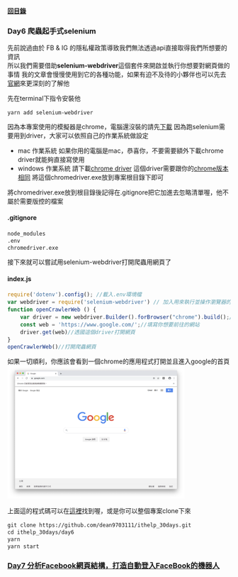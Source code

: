 #### [回目錄](../README.md)
### Day6 爬蟲起手式selenium

先前說過由於 FB & IG 的隱私權政策導致我們無法透過api直接取得我們所想要的資訊  
所以我們需要借助**selenium-webdriver**這個套件來開啟並執行你想要對網頁做的事情
我的文章會慢慢使用到它的各種功能，如果有迫不及待的小夥伴也可以先去[官網](https://www.selenium.dev/documentation/en/)來更深刻的了解他  

先在terminal下指令安裝他  
```
yarn add selenium-webdriver
```
因為本專案使用的模擬器是chrome，電腦還沒裝的請先[下載](https://www.google.com/intl/zh-TW/chrome/)
因為跑selenium需要用到driver，大家可以依照自己的作業系統做設定
+ mac 作業系統
    如果你用的電腦是mac，恭喜你，不要需要額外下載chrome driver就能夠直接寫使用  
+ windows 作業系統
    請下載[chrome driver](http://chromedriver.storage.googleapis.com/index.html)
    這個driver需要跟你的[chrome版本相同](chrome://settings/help)
    將這個chromedriver.exe放到專案根目錄下即可

將chromedriver.exe放到根目錄後記得在.gitignore把它加進去忽略清單喔，他不屬於需要版控的檔案
#### .gitignore
```
node_modules
.env
chromedriver.exe
```

接下來就可以嘗試用selenium-webdriver打開爬蟲用網頁了
#### index.js
```js
require('dotenv').config(); //載入.env環境檔
var webdriver = require('selenium-webdriver') // 加入用來執行並操作瀏覽器的套件
function openCrawlerWeb () {
    var driver = new webdriver.Builder().forBrowser("chrome").build();// 建立這個broswer的類型
    const web = 'https://www.google.com/';//填寫你想要前往的網站
    driver.get(web)//透國這個driver打開網頁
}
openCrawlerWeb()//打開爬蟲網頁
```
如果一切順利，你應該會看到一個chrome的應用程式打開並且進入google的首頁  
<img src="./article_img/chrome.png" width="400" height="300"/>


上面這的程式碼可以在[這裡](https://github.com/dean9703111/ithelp_30days)找到喔，或是你可以整個專案clone下來
```
git clone https://github.com/dean9703111/ithelp_30days.git
cd ithelp_30days/day6
yarn
yarn start
```
### [Day7 分析Facebook網頁結構，打造自動登入FaceBook的機器人](../day7/README.md)